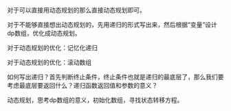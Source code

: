 对于可以直接用动态规划的那么直接动态规划即可。



对于不能够直接想出动态规划的，先用递归的形式写出来，然后根据“变量”设计dp数组，优化成动态规划。



对于动态规划的优化：记忆化递归

对于动态规划的优化：滚动数组



如何写出递归？首先判断终止条件，终止条件也就是递归的最底层了，那么我们要考虑最底层要返回什么？递归函数返回值和参数的意义？



动态规划，思考dp数组的意义，初始化数组，寻找状态转移方程。





